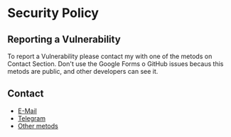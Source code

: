 # Security Policy


## Reporting a Vulnerability

To report a Vulnerability please contact my with one of the metods on Contact Section. Don't use the Google Forms o GitHub issues becaus this metods are public, and other developers can see it.

## Contact

- [E-Mail](mailto:archery.ghost.simulator@gmail.com)
- [Telegram](https://t.me/Isaaker)
- [Other metods](https://piscinadeentropia.es/contacto)

